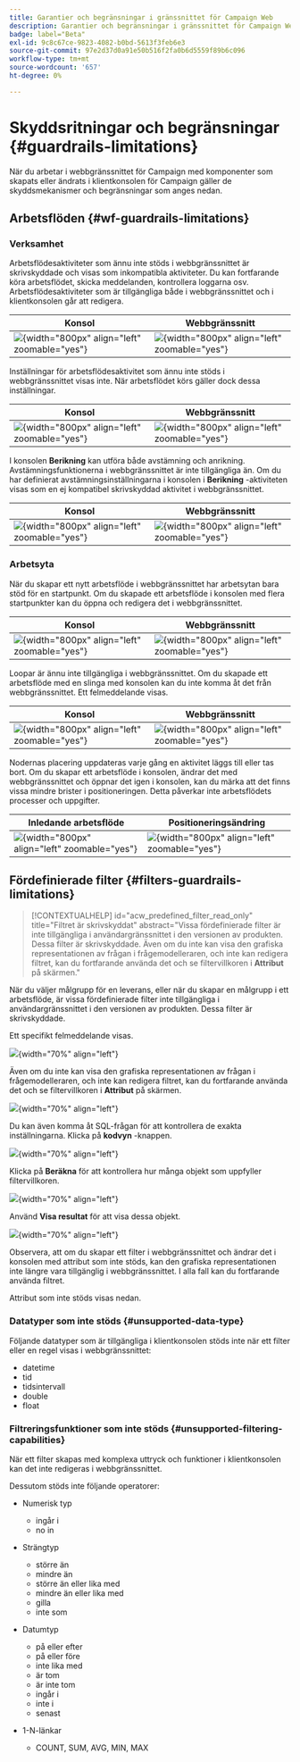 ```yaml
---
title: Garantier och begränsningar i gränssnittet för Campaign Web
description: Garantier och begränsningar i gränssnittet för Campaign Web
badge: label="Beta"
exl-id: 9c8c67ce-9823-4082-b0bd-5613f3feb6e3
source-git-commit: 97e2d37d0a91e50b516f2fa0b6d5559f89b6c096
workflow-type: tm+mt
source-wordcount: '657'
ht-degree: 0%

---
```


# Skyddsritningar och begränsningar {#guardrails-limitations}

När du arbetar i webbgränssnittet för Campaign med komponenter som skapats eller ändrats i klientkonsolen för Campaign gäller de skyddsmekanismer och begränsningar som anges nedan.

## Arbetsflöden {#wf-guardrails-limitations}

### Verksamhet

Arbetsflödesaktiviteter som ännu inte stöds i webbgränssnittet är skrivskyddade och visas som inkompatibla aktiviteter. Du kan fortfarande köra arbetsflödet, skicka meddelanden, kontrollera loggarna osv. Arbetsflödesaktiviteter som är tillgängliga både i webbgränssnittet och i klientkonsolen går att redigera.

| Konsol | Webbgränssnitt |
| --- | --- |
| ![](assets/limitations-activities-console.png){width="800px" align="left" zoomable="yes"} | ![](assets/limitations-activities-web.png){width="800px" align="left" zoomable="yes"} |

Inställningar för arbetsflödesaktivitet som ännu inte stöds i webbgränssnittet visas inte. När arbetsflödet körs gäller dock dessa inställningar.

| Konsol | Webbgränssnitt |
| --- | --- |
| ![](assets/limitations-options-console.png){width="800px" align="left" zoomable="yes"} | ![](assets/limitations-options-web.png){width="800px" align="left" zoomable="yes"} |

I konsolen **Berikning** kan utföra både avstämning och anrikning. Avstämningsfunktionerna i webbgränssnittet är inte tillgängliga än. Om du har definierat avstämningsinställningarna i konsolen i **Berikning** -aktiviteten visas som en ej kompatibel skrivskyddad aktivitet i webbgränssnittet.

| Konsol | Webbgränssnitt |
| --- | --- |
| ![](assets/limitations-options-console.png){width="800px" align="left" zoomable="yes"} | ![](assets/limitations-options-web.png){width="800px" align="left" zoomable="yes"} |

### Arbetsyta

När du skapar ett nytt arbetsflöde i webbgränssnittet har arbetsytan bara stöd för en startpunkt. Om du skapade ett arbetsflöde i konsolen med flera startpunkter kan du öppna och redigera det i webbgränssnittet.

| Konsol | Webbgränssnitt |
| --- | --- |
| ![](assets/limitations-multiple-console.png){width="800px" align="left" zoomable="yes"} | ![](assets/limitations-multiple-web.png){width="800px" align="left" zoomable="yes"} |

Loopar är ännu inte tillgängliga i webbgränssnittet. Om du skapade ett arbetsflöde med en slinga med konsolen kan du inte komma åt det från webbgränssnittet. Ett felmeddelande visas.

| Konsol | Webbgränssnitt |
| --- | --- |
| ![](assets/limitations-loops-console.png){width="800px" align="left" zoomable="yes"} | ![](assets/limitations-loops-web.png){width="800px" align="left" zoomable="yes"} |

Nodernas placering uppdateras varje gång en aktivitet läggs till eller tas bort. Om du skapar ett arbetsflöde i konsolen, ändrar det med webbgränssnittet och öppnar det igen i konsolen, kan du märka att det finns vissa mindre brister i positioneringen. Detta påverkar inte arbetsflödets processer och uppgifter.

| Inledande arbetsflöde | Positioneringsändring |
| --- | --- |
| ![](assets/limitations-positioning1.png){width="800px" align="left" zoomable="yes"} | ![](assets/limitations-positioning2.png){width="800px" align="left" zoomable="yes"} |

## Fördefinierade filter {#filters-guardrails-limitations}

>[!CONTEXTUALHELP]
>id="acw_predefined_filter_read_only"
>title="Filtret är skrivskyddat"
>abstract="Vissa fördefinierade filter är inte tillgängliga i användargränssnittet i den versionen av produkten. Dessa filter är skrivskyddade. Även om du inte kan visa den grafiska representationen av frågan i frågemodelleraren, och inte kan redigera filtret, kan du fortfarande använda det och se filtervillkoren i **Attribut** på skärmen."

När du väljer målgrupp för en leverans, eller när du skapar en målgrupp i ett arbetsflöde, är vissa fördefinierade filter inte tillgängliga i användargränssnittet i den versionen av produkten. Dessa filter är skrivskyddade.

Ett specifikt felmeddelande visas.

![](assets/filter-unavailable.png){width="70%" align="left"}

Även om du inte kan visa den grafiska representationen av frågan i frågemodelleraren, och inte kan redigera filtret, kan du fortfarande använda det och se filtervillkoren i **Attribut** på skärmen.

![](assets/rule-edit.png){width="70%" align="left"}

Du kan även komma åt SQL-frågan för att kontrollera de exakta inställningarna. Klicka på **kodvyn** -knappen.

![](assets/rule-code-view.png){width="70%" align="left"}

Klicka på **Beräkna** för att kontrollera hur många objekt som uppfyller filtervillkoren.

![](assets/rule-calculate.png){width="70%" align="left"}

Använd **Visa resultat** för att visa dessa objekt.

![](assets/rule-view-results.png){width="70%" align="left"}

Observera, att om du skapar ett filter i webbgränssnittet och ändrar det i konsolen med attribut som inte stöds, kan den grafiska representationen inte längre vara tillgänglig i webbgränssnittet. I alla fall kan du fortfarande använda filtret.

Attribut som inte stöds visas nedan.

### Datatyper som inte stöds {#unsupported-data-type}

Följande datatyper som är tillgängliga i klientkonsolen stöds inte när ett filter eller en regel visas i webbgränssnittet:

* datetime
* tid
* tidsintervall
* double
* float

### Filtreringsfunktioner som inte stöds {#unsupported-filtering-capabilities}

När ett filter skapas med komplexa uttryck och funktioner i klientkonsolen kan det inte redigeras i webbgränssnittet.

Dessutom stöds inte följande operatorer:

* Numerisk typ
   * ingår i
   * no in

* Strängtyp
   * större än
   * mindre än
   * större än eller lika med
   * mindre än eller lika med
   * gilla
   * inte som

* Datumtyp
   * på eller efter
   * på eller före
   * inte lika med
   * är tom
   * är inte tom
   * ingår i
   * inte i
   * senast

* 1-N-länkar
   * COUNT, SUM, AVG, MIN, MAX
